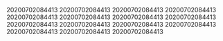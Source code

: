 20200702084413
20200702084413
20200702084413
20200702084413
20200702084413
20200702084413
20200702084413
20200702084413
20200702084413
20200702084413
20200702084413
20200702084413
20200702084413
20200702084413
20200702084413
